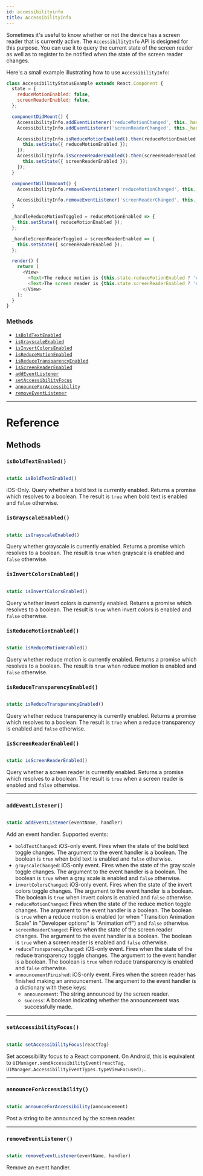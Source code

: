 ```yaml
---
id: accessibilityinfo
title: AccessibilityInfo
---
```


Sometimes it's useful to know whether or not the device has a screen reader that is currently active. The `AccessibilityInfo` API is designed for this purpose. You can use it to query the current state of the screen reader as well as to register to be notified when the state of the screen reader changes.

Here's a small example illustrating how to use `AccessibilityInfo`:

```javascript
class AccessibilityStatusExample extends React.Component {
  state = {
    reduceMotionEnabled: false,
    screenReaderEnabled: false,
  };

  componentDidMount() {
    AccessibilityInfo.addEventListener('reduceMotionChanged', this._handleReduceMotionToggled);
    AccessibilityInfo.addEventListener('screenReaderChanged', this._handleScreenReaderToggled);

    AccessibilityInfo.isReduceMotionEnabled().then(reduceMotionEnabled => {
      this.setState({ reduceMotionEnabled });
    });
    AccessibilityInfo.isScreenReaderEnabled().then(screenReaderEnabled => {
      this.setState({ screenReaderEnabled });
    });
  }

  componentWillUnmount() {
    AccessibilityInfo.removeEventListener('reduceMotionChanged', this._handleReduceMotionToggled);

    AccessibilityInfo.removeEventListener('screenReaderChanged', this._handleScreenReaderToggled);
  }

  _handleReduceMotionToggled = reduceMotionEnabled => {
    this.setState({ reduceMotionEnabled });
  };

  _handleScreenReaderToggled = screenReaderEnabled => {
    this.setState({ screenReaderEnabled });
  };

  render() {
    return (
      <View>
        <Text>The reduce motion is {this.state.reduceMotionEnabled ? 'enabled' : 'disabled'}.</Text>
        <Text>The screen reader is {this.state.screenReaderEnabled ? 'enabled' : 'disabled'}.</Text>
      </View>
    );
  }
}
```

### Methods

- [`isBoldTextEnabled`](../accessibilityinfo/#isBoldTextEnabled)
- [`isGrayscaleEnabled`](../accessibilityinfo/#isGrayscaleEnabled)
- [`isInvertColorsEnabled`](../accessibilityinfo/#isInvertColorsEnabled)
- [`isReduceMotionEnabled`](../accessibilityinfo/#isReduceMotionEnabled)
- [`isReduceTransparencyEnabled`](../accessibilityinfo/#isReduceTransparencyEnabled)
- [`isScreenReaderEnabled`](../accessibilityinfo/#isScreenReaderEnabled)
- [`addEventListener`](../accessibilityinfo/#addeventlistener)
- [`setAccessibilityFocus`](../accessibilityinfo/#setaccessibilityfocus)
- [`announceForAccessibility`](../accessibilityinfo/#announceforaccessibility)
- [`removeEventListener`](../accessibilityinfo/#removeeventlistener)

---

# Reference

## Methods

### `isBoldTextEnabled()`

```javascript

static isBoldTextEnabled()

```

iOS-Only. Query whether a bold text is currently enabled. Returns a promise which resolves to a boolean. The result is `true` when bold text is enabled and `false` otherwise.

### `isGrayscaleEnabled()`

```javascript

static isGrayscaleEnabled()

```

Query whether grayscale is currently enabled. Returns a promise which resolves to a boolean. The result is `true` when grayscale is enabled and `false` otherwise.

### `isInvertColorsEnabled()`

```javascript

static isInvertColorsEnabled()

```

Query whether invert colors is currently enabled. Returns a promise which resolves to a boolean. The result is `true` when invert colors is enabled and `false` otherwise.

### `isReduceMotionEnabled()`

```javascript

static isReduceMotionEnabled()

```

Query whether reduce motion is currently enabled. Returns a promise which resolves to a boolean. The result is `true` when reduce motion is enabled and `false` otherwise.

### `isReduceTransparencyEnabled()`

```javascript

static isReduceTransparencyEnabled()

```

Query whether reduce transparency is currently enabled. Returns a promise which resolves to a boolean. The result is `true` when a reduce transparency is enabled and `false` otherwise.

### `isScreenReaderEnabled()`

```javascript

static isScreenReaderEnabled()

```

Query whether a screen reader is currently enabled. Returns a promise which resolves to a boolean. The result is `true` when a screen reader is enabled and `false` otherwise.

---

### `addEventListener()`

```javascript

static addEventListener(eventName, handler)

```

Add an event handler. Supported events:

- `boldTextChanged`: iOS-only event. Fires when the state of the bold text toggle changes. The argument to the event handler is a boolean. The boolean is `true` when bold text is enabled and `false` otherwise.
- `grayscaleChanged`: iOS-only event. Fires when the state of the gray scale toggle changes. The argument to the event handler is a boolean. The boolean is `true` when a gray scale is enabled and `false` otherwise.
- `invertColorsChanged`: iOS-only event. Fires when the state of the invert colors toggle changes. The argument to the event handler is a boolean. The boolean is `true` when invert colors is enabled and `false` otherwise.
- `reduceMotionChanged`: Fires when the state of the reduce motion toggle changes. The argument to the event handler is a boolean. The boolean is `true` when a reduce motion is enabled (or when "Transition Animation Scale" in "Developer options" is "Animation off") and `false` otherwise.
- `screenReaderChanged`: Fires when the state of the screen reader changes. The argument to the event handler is a boolean. The boolean is `true` when a screen reader is enabled and `false` otherwise.
- `reduceTransparencyChanged`: iOS-only event. Fires when the state of the reduce transparency toggle changes. The argument to the event handler is a boolean. The boolean is `true` when reduce transparency is enabled and `false` otherwise.
- `announcementFinished`: iOS-only event. Fires when the screen reader has finished making an announcement. The argument to the event handler is a dictionary with these keys:
  - `announcement`: The string announced by the screen reader.
  - `success`: A boolean indicating whether the announcement was successfully made.

---

### `setAccessibilityFocus()`

```javascript

static setAccessibilityFocus(reactTag)

```

Set accessibility focus to a React component. On Android, this is equivalent to `UIManager.sendAccessibilityEvent(reactTag, UIManager.AccessibilityEventTypes.typeViewFocused);`.

---

### `announceForAccessibility()`

```javascript

static announceForAccessibility(announcement)

```

Post a string to be announced by the screen reader.

---

### `removeEventListener()`

```javascript

static removeEventListener(eventName, handler)

```

Remove an event handler.
